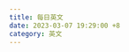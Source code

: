 ```yaml
---
title: 每日英文
date: 2023-03-07 19:29:00 +8
category: 英文
---
```


<!-- markdownlint-disable MD033 -->

<div class="catalog-display-container">
  <Catalog base='/english/everyday/' />
</div>

<!-- markdownlint-enable MD033 -->
